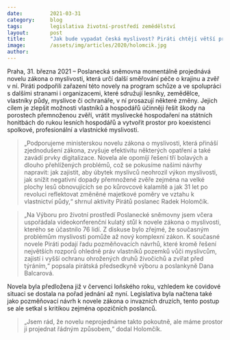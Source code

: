 ```yaml
---
date:         2021-03-31 
category:     blog
tags:         legislativa životní-prostředí zemědělství
layout:       post
title:        "Jak bude vypadat česká myslivost? Piráti chtějí větší pravomoci pro lesní hospodáře i lepší regulaci přemnožené zvěře"
image:        /assets/img/articles/2020/holomcik.jpg
author:       
---
```



 

Praha, 31. března 2021 – Poslanecká sněmovna momentálně projednává novelu zákona o myslivosti, která určí další směřování péče o krajinu a zvěř v ní. Piráti podpořili zařazení této novely na program schůze a ve spolupráci s dalšími stranami i organizacemi, které sdružují lesníky, zemědělce, vlastníky půdy, myslivce či ochranáře, v ní prosazují některé změny. Jejich cílem je zlepšit možnosti vlastníků a hospodářů účinněji řešit škody na porostech přemnoženou zvěří, vrátit myslivecké hospodaření na státních honitbách do rukou lesních hospodářů a vytvořit prostor pro koexistenci spolkové, profesionální a vlastnické myslivosti.

> „Podporujeme ministerskou novelu zákona o myslivosti, která přináší zjednodušení zákona, zvyšuje efektivitu některých opatření a také zavádí prvky digitalizace. Novela ale opomíjí řešení tří bolavých a dlouho přehlížených problémů, což se pokusíme našimi návrhy napravit: jak zajistit, aby úbytek myslivců neohrozil výkon myslivosti, jak snížit negativní dopady přemnožené zvěře zejména na velké plochy lesů obnovujících se po kůrovcové kalamitě a jak 31 let po revoluci reflektovat změněné majetkové poměry ve vztahu k vlastnictví půdy,“ shrnul aktivity Pirátů poslanec Radek Holomčík.

> „Na Výboru pro životní prostředí Poslanecké sněmovny jsem včera uspořádala videokonferenční kulatý stůl k novele zákona o myslivosti, kterého se účastnilo 76 lidí. Z diskuse bylo zřejmé, že současným problémům myslivosti pomůže až nový komplexní zákon. K současné novele Piráti podají řadu pozměňovacích návrhů, které kromě řešení největších rozporů ohledně práv vlastníků pozemků vůči myslivcům, zajistí i vyšší ochranu ohrožených druhů živočichů a zvířat před týráním,“ popsala pirátská předsedkyně výboru a poslankyně Dana Balcarová.

Novela byla předložena již v červenci loňského roku, vzhledem ke covidové situaci se dostala na pořad jednání až nyní. Legislativa byla načtena také jako pozměňovací návrh k novele zákona o invazních druzích, tento postup se ale setkal s kritikou zejména opozičních poslanců. 

> „Jsem rád, že novelu neprojednáme takto pokoutně, ale máme prostor ji projednat řádným způsobem,“ dodal Holomčík.
